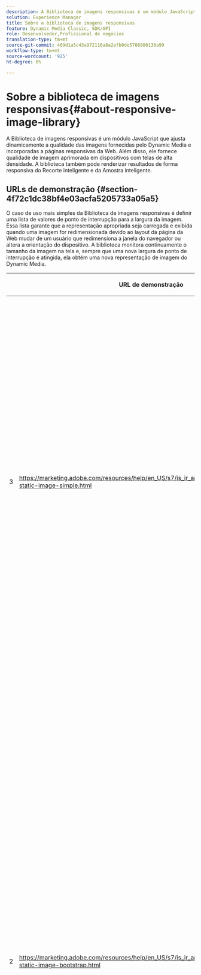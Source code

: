 ```yaml
---
description: A Biblioteca de imagens responsivas é um módulo JavaScript que ajusta dinamicamente a qualidade das imagens fornecidas pelo Dynamic Media e incorporadas a páginas responsivas da Web. Além disso, ele fornece qualidade de imagem aprimorada em dispositivos com telas de alta densidade. A biblioteca também pode renderizar resultados de forma responsiva do Recorte inteligente e da Amostra inteligente.
solution: Experience Manager
title: Sobre a biblioteca de imagens responsivas
feature: Dynamic Media Classic, SDK/API
role: Desenvolvedor,Profissional de negócios
translation-type: tm+mt
source-git-commit: 469d1a5c43a972116a8a2efb0de5708800130a99
workflow-type: tm+mt
source-wordcount: '925'
ht-degree: 0%

---
```



# Sobre a biblioteca de imagens responsivas{#about-responsive-image-library}

A Biblioteca de imagens responsivas é um módulo JavaScript que ajusta dinamicamente a qualidade das imagens fornecidas pelo Dynamic Media e incorporadas a páginas responsivas da Web. Além disso, ele fornece qualidade de imagem aprimorada em dispositivos com telas de alta densidade. A biblioteca também pode renderizar resultados de forma responsiva do Recorte inteligente e da Amostra inteligente.

## URLs de demonstração {#section-4f72c1dc38bf4e03acfa5205733a05a5}

O caso de uso mais simples da Biblioteca de imagens responsivas é definir uma lista de valores de ponto de interrupção para a largura da imagem. Essa lista garante que a representação apropriada seja carregada e exibida quando uma imagem for redimensionada devido ao layout da página da Web mudar de um usuário que redimensiona a janela do navegador ou altera a orientação do dispositivo. A biblioteca monitora continuamente o tamanho da imagem na tela e, sempre que uma nova largura de ponto de interrupção é atingida, ela obtém uma nova representação de imagem do Dynamic Media.

<table id="table_3D3D3991B802461A888E1093C1217D26"> 
 <thead> 
  <tr> 
   <th colname="col01" class="entry"> </th> 
   <th colname="col1" class="entry"> <p>URL de demonstração </p> </th> 
   <th colname="col2" class="entry"> <p>Descrição </p> </th> 
  </tr> 
 </thead>
 <tbody> 
  <tr> 
   <td colname="col01"> <p>3 </p> </td> 
   <td colname="col1"> <p> <a href="https://marketing.adobe.com/resources/help/en_US/s7/is_ir_api/is_api/samples/responsive-static-image-simple.html" scope="external" format="https"> https://marketing.adobe.com/resources/help/en_US/s7/is_ir_api/is_api/samples/responsive-static-image-simple.html  </a> </p> <p> 
     <!-- http://sasha.s7qa.com/jira-bugs/S7-7729/responsive-static-image-simple.htm--> </p> </td> 
   <td colname="col2"> <p>A seguir, um exemplo simples em que a imagem responsiva está em um contêiner que utiliza 50% da largura da página da Web. Toda vez que a janela do navegador é redimensionada, a largura do contêiner muda. Quando a largura da imagem atinge um dos pontos de interrupção configurados, que são definidos em 200, 400, 600 e 800 pixels para fins ilustrativos, uma nova renderização é baixada e exibida. O objetivo é evitar o carregamento de imagens grandes desnecessárias e economizar largura de banda da rede. </p> <p>Clique no URL para abrir a página da Web, redimensionar a janela do navegador e monitorar o tráfego da rede. </p> </td> 
  </tr> 
  <tr> 
   <td colname="col01"> <p>2 </p> </td> 
   <td colname="col1"> <p> <a href="https://marketing.adobe.com/resources/help/en_US/s7/is_ir_api/is_api/samples/responsive-static-image-bootstrap.html" format="https" scope="external"> https://marketing.adobe.com/resources/help/en_US/s7/is_ir_api/is_api/samples/responsive-static-image-bootstrap.html  </a> </p> <p> 
     <!-- http://sasha.s7qa.com/jira-bugs/S7-7729/responsive-static-image-bootstrap.htm--> </p> </td> 
   <td colname="col2"> <p>O exemplo de Bootstrap a seguir ilustra o mesmo caso de uso em uma página da Web. De acordo com o CSS do Bootstrap, a célula de layout à qual a imagem responsiva é adicionada pode ter uma das seguintes larguras: 360, 720 e 940 pixels. Esses são os valores exatos que são passados como pontos de interrupção para a Biblioteca de imagens responsivas. Dessa forma, a Dynamic Media garante que a largura de banda da rede do cliente seja usada de forma eficaz. Além disso, garante que a imagem seja exibida no tamanho exato necessário, dado o layout atual da página da Web, sem que nenhum artefato visual dimensione o navegador do lado do cliente. </p> <p>Clique no URL para abrir a página da Web, redimensione a janela do navegador para acessar pontos de interrupção de layout diferentes e monitorar o tráfego da rede. </p> <p>Os casos de uso mais avançados incluem a associação de diferentes Predefinições de imagem ou comandos de Exibição de imagem, ou ambos, com valores de ponto de interrupção diferentes. </p> </td> 
  </tr> 
  <tr> 
   <td colname="col01"> <p>3 </p> </td> 
   <td colname="col1"> <p> <a href="https://marketing.adobe.com/resources/help/en_US/s7/is_ir_api/is_api/samples/image-presets.html" format="https" scope="external"> https://marketing.adobe.com/resources/help/en_US/s7/is_ir_api/is_api/samples/image-presets.html  </a> </p> <p> 
     <!--http://sasha.s7qa.com/jira-bugs/S7-7729/image-presets.html--> </p> </td> 
   <td colname="col2"> <p>Neste próximo exemplo, são usadas Predefinições de imagem de diferentes tamanhos de ponto de interrupção. Para um pequeno ponto de interrupção, uma predefinição de baixa qualidade é aplicada, o que força o Serviço de imagem a retornar a imagem GIF compactada apenas para seis cores. Um ponto de interrupção médio está usando uma Predefinição de imagem configurada para JPEG com alta compactação. O maior ponto de interrupção está associado a uma Predefinição de imagem de alta qualidade usando PNG sem perdas. Esse método garante que imagens de alta qualidade sejam fornecidas a esses dispositivos, com base no pressuposto de que os dispositivos com telas maiores têm maior largura de banda e poder de processamento. </p> <p>Clique no URL para abrir a página da Web, redimensione a janela do navegador da Web de maior para menor e observe como a qualidade da imagem degrada. </p> </td> 
  </tr> 
  <tr> 
   <td colname="col01"> <p>4 </p> </td> 
   <td colname="col1"> <p> <a href="https://marketing.adobe.com/resources/help/en_US/s7/is_ir_api/is_api/samples/crops.html" format="https" scope="external"> https://marketing.adobe.com/resources/help/en_US/s7/is_ir_api/is_api/samples/crops.html  </a> </p> <p> 
     <!--http://sasha.s7qa.com/jira-bugs/S7-7729/crops.html--> </p> </td> 
   <td colname="col2"> <p>Além das Predefinições de imagem, é possível associar comandos específicos do Image Serving a pontos de interrupção. O exemplo a seguir mostra como é possível cortar gradualmente a imagem do banner para a região de interesse, à medida que o tamanho da imagem na tela se torna menor. Aqui, o maior ponto de interrupção não tem nenhum comando Image Serving, então a imagem do banner é totalmente visível. No ponto de interrupção médio aplica recorte moderado, tornando visível somente o cursor com texto "Em execução". Em um ponto de interrupção pequeno, mais corte é aplicado para que somente o produto seja exibido. </p> <p>Clique no URL para abrir a página da Web e redimensionar a janela do navegador. Observe como a imagem se recorta gradualmente à medida que você vai de um tamanho maior para um menor. </p> </td> 
  </tr> 
  <tr> 
   <td colname="col01"> <p>5 </p> </td> 
   <td colname="col1"> <p> <a href="https://marketing.adobe.com/resources/help/en_US/s7/is_ir_api/is_api/samples/template.html" format="https" scope="external"> https://marketing.adobe.com/resources/help/en_US/s7/is_ir_api/is_api/samples/template.html  </a> </p> <p> 
     <!--http://sasha.s7qa.com/jira-bugs/S7-7729/template.html--> </p> </td> 
   <td colname="col2"> <p>Também é possível usar comandos de Exibição de imagem com Modelos de Exibição de imagem para controlar determinados parâmetros de modelo com base no tamanho da imagem. Neste próximo exemplo, um Modelo de disponibilização de imagens é usado em que o tamanho da fonte da sobreposição de texto é parametrizado usando o parâmetro <span class="codeph"> $fontsize </span>. A imagem responsiva é configurada para usar um tamanho de fonte maior para tamanhos de imagem menores, para garantir que o texto sempre permaneça legível: </p> </td> 
  </tr> 
 </tbody> 
</table>

## Requisitos do sistema {#section-35ea9e9c79cc43d7bcefdc240340fba4}

**Hardware e software para servidor**

* Dynamic Media Image Serving 6.0.1 ou posterior.

**Requisitos mínimos do navegador do cliente**

* Microsoft® Windows® 7 ou posterior; Mac OS X 10.8 ou posterior.
* Firefox 23, Safari 6, Chrome 29, IE 9 ou posterior.
* iOS 6 ou posterior.
* Certificado no iPhone3GS ou posterior e no iPad2 ou posterior (somente navegadores nativos).
* Android OS 2.3 ou posterior.
* O Internet Explorer em dispositivos móveis não é compatível no momento.


